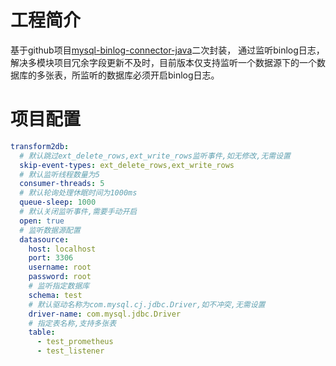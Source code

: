 # 工程简介
基于github项目[mysql-binlog-connector-java](https://github.com/shyiko/mysql-binlog-connector-java)二次封装，
通过监听binlog日志，解决多模块项目冗余字段更新不及时，目前版本仅支持监听一个数据源下的一个数据库的多张表，所监听的数据库必须开启binlog日志。
# 项目配置
```yaml
transform2db:
  # 默认跳过ext_delete_rows,ext_write_rows监听事件,如无修改,无需设置
  skip-event-types: ext_delete_rows,ext_write_rows
  # 默认监听线程数量为5
  consumer-threads: 5
  # 默认轮询处理休眠时间为1000ms
  queue-sleep: 1000
  # 默认关闭监听事件,需要手动开启
  open: true
  # 监听数据源配置
  datasource:
    host: localhost
    port: 3306
    username: root
    password: root
    # 监听指定数据库
    schema: test
    # 默认驱动名称为com.mysql.cj.jdbc.Driver,如不冲突,无需设置
    driver-name: com.mysql.jdbc.Driver
    # 指定表名称,支持多张表
    table:
      - test_prometheus
      - test_listener
```


